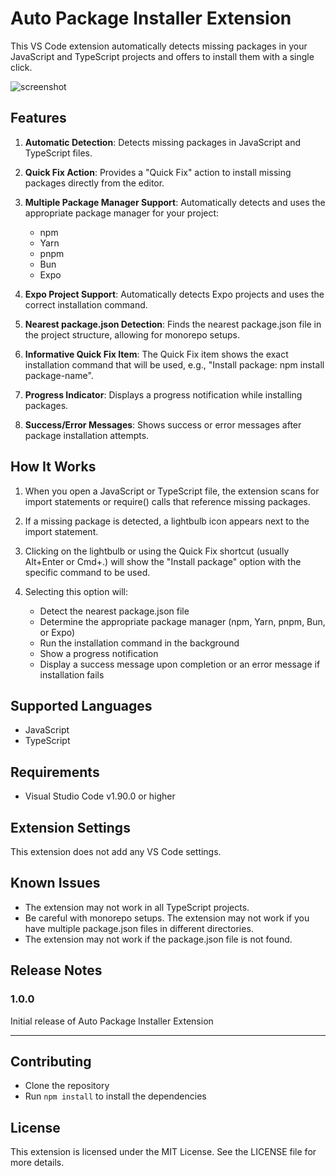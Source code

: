 # Auto Package Installer Extension

This VS Code extension automatically detects missing packages in your JavaScript and TypeScript projects and offers to install them with a single click.

![screenshot](https://raw.githubusercontent.com/ekinertac/vscode-quick-fix-install/master/images/screenshot.png)

## Features

1. **Automatic Detection**: Detects missing packages in JavaScript and TypeScript files.

2. **Quick Fix Action**: Provides a "Quick Fix" action to install missing packages directly from the editor.

3. **Multiple Package Manager Support**: Automatically detects and uses the appropriate package manager for your project:

   - npm
   - Yarn
   - pnpm
   - Bun
   - Expo

4. **Expo Project Support**: Automatically detects Expo projects and uses the correct installation command.

5. **Nearest package.json Detection**: Finds the nearest package.json file in the project structure, allowing for monorepo setups.

6. **Informative Quick Fix Item**: The Quick Fix item shows the exact installation command that will be used, e.g., "Install package: npm install package-name".

7. **Progress Indicator**: Displays a progress notification while installing packages.

8. **Success/Error Messages**: Shows success or error messages after package installation attempts.

## How It Works

1. When you open a JavaScript or TypeScript file, the extension scans for import statements or require() calls that reference missing packages.

2. If a missing package is detected, a lightbulb icon appears next to the import statement.

3. Clicking on the lightbulb or using the Quick Fix shortcut (usually Alt+Enter or Cmd+.) will show the "Install package" option with the specific command to be used.

4. Selecting this option will:
   - Detect the nearest package.json file
   - Determine the appropriate package manager (npm, Yarn, pnpm, Bun, or Expo)
   - Run the installation command in the background
   - Show a progress notification
   - Display a success message upon completion or an error message if installation fails

## Supported Languages

- JavaScript
- TypeScript

## Requirements

- Visual Studio Code v1.90.0 or higher

## Extension Settings

This extension does not add any VS Code settings.

## Known Issues

- The extension may not work in all TypeScript projects.
- Be careful with monorepo setups. The extension may not work if you have multiple package.json files in different directories.
- The extension may not work if the package.json file is not found.

## Release Notes

### 1.0.0

Initial release of Auto Package Installer Extension

---

## Contributing

- Clone the repository
- Run `npm install` to install the dependencies

## License

This extension is licensed under the MIT License. See the LICENSE file for more details.
